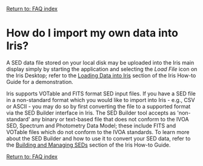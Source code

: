 [Return to: FAQ index][faq]

# How do I import my own data into Iris?

A SED data file stored on your local disk may be uploaded into the Iris main display simply by starting the application and selecting the _Load File_ icon on the Iris Desktop; refer to the [Loading Data into Iris][entry] section of the Iris How-to Guide for a demonstration.

Iris supports VOTable and FITS format SED input files. If you have a SED file in a non-standard format which you would like to import into Iris - e.g., CSV or ASCII - you may do so by first converting the file to a supported format via the SED Builder interface in Iris. The SED Builder tool accepts as 'non-standard' any binary or text-based file that does not conform to the IVOA SED, Spectrum and Photometry Data Model; these include FITS and VOTable files which do not conform to the IVOA standards. To learn more about the SED Builder and how to use it to convert your SED data, refer to the [Building and Managing SEDs][importer] section of the Iris How-to Guide.

[Return to: FAQ index][faq]


<!-- threads -->
[sedstacker]: 		../threads/science/sedstacker/index.html "SED Stacker"
[science]: 			../threads/science/index.html "Shift, Interpolate, and Integrate"
[entry]: 			../threads/entry/index.html "Loading SED Data into Iris"
[fit]: 				../threads/fits/index.html "Modeling and Fiting SED Data"
[importer]: 		../threads/importer/index.html "Building and Managing SEDs"
[plot]: 			../threads/plot/index.html "Visualizing SED Data"
[analysis]: 		../threads/analysis/index.html "Analyzing SED Data in Iris"
[save]: 			../threads/save/index.html "Saving SED Data"
[sdk]: 				../threads/sdk/index.html "Developing Plugins: the Iris Software Development Kit"
[plugin_manager]: 	../threads/plugin_manager/index.html "Plugin Manager"

<!-- reference files -->
[download]: 		../download/index.html "Download and Installation"
[smoke_test]: 		../download/smoke_tests.html "Smoke Test"
[macosx105]:		../download/macosx_test.html "Mac OS X 10.5 Download Instructions"
[download_trouble]: ../bugs/smoke.html
[supported_files]: 	../references/importer_files.html
[models]: 			../references/models.html
[faq]: 				../faq/index.html "FAQs"
[releasenotes]: 	../releasenotes/index.html "Release Notes"
[publications]: 	../publications/index.html "Iris Publications"
[bugs]: 			../bugs/index.html "Bugs and Caveats"

<!-- CXC links -->
[helpdesk]:			/helpdesk/ "CXC HelpDesk"
[sao]:				http://cfa.harvard.edu/sao "Smithsonian Astrophysical Observatory"
[cxc]:				/ "Chandra X-Ray Observatory"
[sherpa]:			/sherpa/ "Sherpa"

<!-- external links -->
[specdm]: http://www.ivoa.net/Documents/REC/DM/SpectrumDM-20071029.html "IVOA Spectrum Data Model"
[vao]: http://usvoa.org "Virtual Astronomical Observatory"
[sao]: http://cfa.harvard.edu/sao "Smithsonian Astrophysical Observatory"

<!-- Navigation -->
[toc]:				#toc
[top]:      		#top
